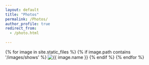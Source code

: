 ```yaml
---
layout: default
title: "Photos"
permalink: /Photos/
author_profile: true
redirect_from:
  - /photo.html
    
---
```


<div>
	{% for image in site.static_files %}
	    {% if image.path contains '/images/shows' %}  
	        <img src="{{image.path}}" alt="{{ image.name }}" />
	    {% endif %}  
	{% endfor %}
</div>
